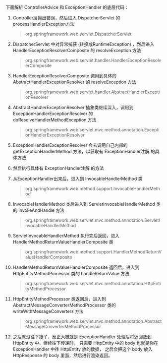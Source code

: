 下面解析 ControllerAdvice 和 ExceptionHandler 的底层代码：

1. Controller层抛出错误，然后进入 DispatcherServlet 的 processHandlerException方法
    > org.springframework.web.servlet.DispatcherServlet

2. DispatcherServlet 中对异常捕获 (转换成RuntimeException) ，然后进入 HandlerExceptionResolverComposite 的 resolveException 方法
    > org.springframework.web.servlet.handler.HandlerExceptionResolverComposite
  
3. HandlerExceptionResolverComposite 调用到具体的 AbstractHandlerExceptionResolver 的 resolveException 方法
    > org.springframework.web.servlet.handler.AbstractHandlerExceptionResolver 

4. AbstractHandlerExceptionResolver 抽象类继续深入，调用到 ExceptionHandlerExceptionResolver 的 doResolveHandlerMethodException 方法 
    > org.springframework.web.servlet.mvc.method.annotation.ExceptionHandlerExceptionResolver

5. ExceptionHandlerExceptionResolver 会去调用自己内部的 getExceptionHandlerMethod 方法，以获取有 ExceptionHandler注解 的具体方法

6. 然后执行具体有 ExceptionHandler注解 的方法

7. 从ExceptionHandler出来后，进入到 InvocableHandlerMethod 类
    > org.springframework.web.method.support.InvocableHandlerMethod

8. InvocableHandlerMethod 类后进入到 ServletInvocableHandlerMethod 类的 invokeAndHandle 
方法
    > org.springframework.web.servlet.mvc.method.annotation.ServletInvocableHandlerMethod

9. ServletInvocableHandlerMethod 执行完后返回，进入 HandlerMethodReturnValueHandlerComposite 类
    > org.springframework.web.method.support.HandlerMethodReturnValueHandlerComposite

10. HandlerMethodReturnValueHandlerComposite 返回后，进入到 HttpEntityMethodProcessor 类的 handleReturnValue 方法
    > org.springframework.web.servlet.mvc.method.annotation.HttpEntityMethodProcessor

11. HttpEntityMethodProcessor 类返回后，进入到 AbstractMessageConverterMethodProcessor 类的 writeWithMessageConverters 方法
    > org.springframework.web.servlet.mvc.method.annotation.AbstractMessageConverterMethodProcessor

12. 之后就没往下跟了，反正大概就是 ExceptionHandler 处理后将返回放到 HttpEntity 中，继续往下传递时，
    只需要 HttpEntity 中的 body 也就是你在 ExceptionHandler 中往 HttpEntity 放的数据，
    之后会把这个 body 放入HttpResponse 的 body 里面，然后进行渲染返回。